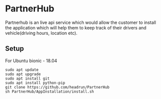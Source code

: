 # PartnerHub
Partnerhub is an live api service which would allow the customer to install the application which will help them to keep track of their drivers and vehicle(driving hours, location etc).

## Setup
For Ubuntu bionic - 18.04
```
sudo apt update
sudo apt upgrade
sudo apt install git
sudo apt install python-pip
git clone https://github.com/headrun/PartnerHub
sh PartnerHub/AppInstallation/install.sh 
```

